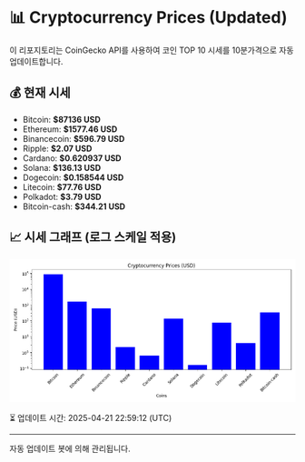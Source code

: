 
# 📊 Cryptocurrency Prices (Updated)

이 리포지토리는 CoinGecko API를 사용하여 코인 TOP 10 시세를 10분가격으로 자동 업데이트합니다.

## 💰 현재 시세
- Bitcoin: **$87136 USD**
- Ethereum: **$1577.46 USD**
- Binancecoin: **$596.79 USD**
- Ripple: **$2.07 USD**
- Cardano: **$0.620937 USD**
- Solana: **$136.13 USD**
- Dogecoin: **$0.158544 USD**
- Litecoin: **$77.76 USD**
- Polkadot: **$3.79 USD**
- Bitcoin-cash: **$344.21 USD**

## 📈 시세 그래프 (로그 스케일 적용)
![Crypto Prices](crypto_prices.png)

⏳ 업데이트 시간: 2025-04-21 22:59:12 (UTC)

---
자동 업데이트 봇에 의해 관리됩니다.
